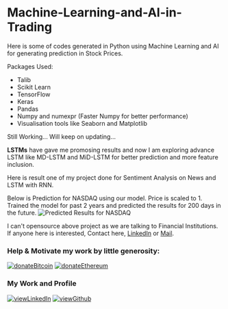 # Machine-Learning-and-AI-in-Trading

Here is some of codes generated in Python using Machine Learning and AI for generating prediction in Stock Prices. 

Packages Used: 
* Talib
* Scikit Learn
* TensorFlow
* Keras
* Pandas
* Numpy and numexpr (Faster Numpy for better performance)
* Visualisation tools like Seaborn and Matplotlib

Still Working... Will keep on updating...

**LSTMs** have gave me promosing results and now I am exploring advance LSTM like MD-LSTM and MiD-LSTM for better prediction and more feature inclusion.

Here is result one of my project done for Sentiment Analysis on News and LSTM with RNN.

Below is Prediction for NASDAQ using our model. Price is scaled to 1. Trained the model for past 2 years and predicted the results for 200 days in the future.
![Predicted Results for NASDAQ](https://i.imgur.com/tWV8CxV.png)

I can't opensource above project as we are talking to Financial Institutions. If anyone here is interested, Contact here, [LinkedIn](https://www.linkedin.com/in/statsofharshpatel/) or [Mail](mailto:harshpateliitm@gmail.com).

### Help & Motivate my work by little generosity:

[![donateBitcoin](https://img.shields.io/badge/Donate-Bitcoin-yellow.svg)](https://tradeblock.com/bitcoin/address/1HQaop8Vs3xLdNATfGWZzBNw211AGUT1ND)
[![donateEthereum](https://img.shields.io/badge/Donate-Ethereum-lightgrey.svg)](https://tradeblock.com/ethereum/account/e8D182b01dB66d7D1e6094169fAd087A09A92E95)

### My Work and Profile

[![viewLinkedIn](https://img.shields.io/badge/View-LinkedIn-blue.svg)](https://www.linkedin.com/in/statsofharshpatel/)    [![viewGithub](https://img.shields.io/badge/View-Github-orange.svg)](https://github.com/PyPatel)


